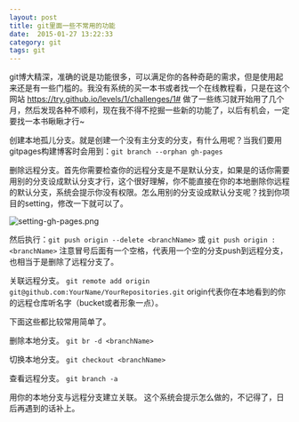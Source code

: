 ```yaml
---
layout: post
title: git里面一些不常用的功能
date:  2015-01-27 13:22:33   
category: git
tags: git
---
```


git博大精深，准确的说是功能很多，可以满足你的各种奇葩的需求，但是使用起来还是有一些门槛的。我没有系统的买一本书或者找一个在线教程看，只是在这个网站 https://try.github.io/levels/1/challenges/1# 做了一些练习就开始用了几个月，然后发现各种不顺利，现在我不得不挖掘一些新的功能了，以后有机会，一定要找一本书瞅瞅才行~

创建本地孤儿分支。就是创建一个没有主分支的分支，有什么用呢？当我们要用gitpages构建博客时会用到：`git branch --orphan gh-pages`

删除远程分支。首先你需要检查你的远程分支是不是默认分支，如果是的话你需要用别的分支设成默认分支才行，这个很好理解，你不能直接在你的本地删除你远程的默认分支，系统会提示你没有权限。怎么用别的分支设成默认分支呢？找到你项目的setting，修改一下就可以了。

![setting-gh-pages.png](http://shamospace.qiniudn.com/setting-gh-pages.png)

然后执行：`git push origin --delete <branchName>` 或 `git push origin :<branchName>` 注意冒号后面有一个空格，代表用一个空的分支push到远程分支，也相当于是删除了远程分支了。

关联远程分支。	`git remote add origin git@github.com:YourName/YourRepositories.git` origin代表你在本地看到的你的远程仓库听名字（bucket或者形象一点）。

下面这些都比较常用简单了。

删除本地分支。 `git br -d <branchName>` 

切换本地分支。 `git checkout <branchName>` 

查看远程分支。 `git branch -a`

用你的本地分支与远程分支建立关联。 这个系统会提示怎么做的，不记得了，日后再遇到的话补上。




















